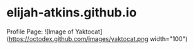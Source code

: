# elijah-atkins.github.io
Profile Page:
![Image of Yaktocat](https://octodex.github.com/images/yaktocat.png width="100")
